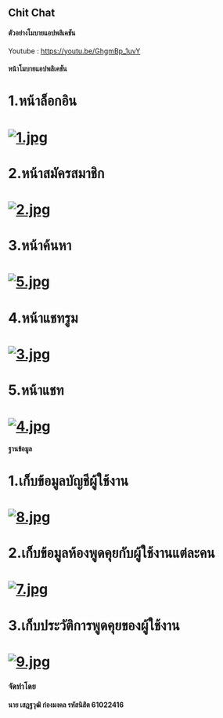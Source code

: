 ## Chit Chat
#### ตัวอย่างโมบายแอปพลิเคชัน

Youtube : https://youtu.be/GhgmBp_1uvY

#### หน้าโมบายแอปพลิเคชัน

# 1.หน้าล็อกอิน
# [![1.jpg](https://i.postimg.cc/V67BRvVy/1.jpg)](https://postimg.cc/Q9TTN8DS)

# 2.หน้าสมัครสมาชิก
# [![2.jpg](https://i.postimg.cc/QCHgnD2F/2.jpg)](https://postimg.cc/n9fQCycx)

# 3.หน้าค้นหา
# [![5.jpg](https://i.postimg.cc/jjYThQWf/5.jpg)](https://postimg.cc/874xpvmk)

# 4.หน้าแชทรูม
# [![3.jpg](https://i.postimg.cc/yYW76N4D/3.jpg)](https://postimg.cc/BXWrM4v3)

# 5.หน้าแชท
# [![4.jpg](https://i.postimg.cc/VLTmJcmD/4.jpg)](https://postimg.cc/3dgPqVyv)

#### ฐานข้อมูล

# 1.เก็บข้อมูลบัญชีผู้ใช้งาน
# [![8.jpg](https://i.postimg.cc/5NMNgVZy/8.jpg)](https://postimg.cc/vD3s8p8w)

# 2.เก็บข้อมูลห้องพูดคุยกับผู้ใช้งานแต่ละคน
# [![7.jpg](https://i.postimg.cc/xds2Srxv/7.jpg)](https://postimg.cc/TyWSrsX1)

# 3.เก็บประวัติการพูดคุยของผู้ใช้งาน
# [![9.jpg](https://i.postimg.cc/sxm857kp/9.jpg)](https://postimg.cc/BP8M0LQ6)

### จัดทำโดย
#### นาย เสฎฐวุฒิ ก๋องมงคล รหัสนิสิต 61022416
 
